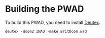 # Building the PWAD
To build this PWAD, you need to install [Deutex](https://github.com/Doom-Utils/deutex).
```
deutex -doom2 IWAD -make BritDoom.wad
```